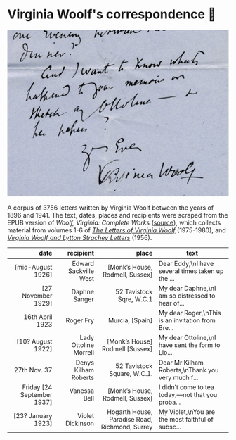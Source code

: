 # Virginia Woolf's correspondence 💌

![](yours-ever.jpg)

A corpus of 3756 letters written by Virginia Woolf between the years of 1896 and 1941. The text, dates, places and recipients were scraped from the EPUB version of *Woolf, Virginia: Complete Works* ([source](https://www.mobileread.com/forums/showthread.php?t=179482)), which collects material from volumes 1-6 of [*The Letters of Virginia Woolf*](https://www.goodreads.com/series/131039-the-letters-of-virginia-woolf) (1975-1980), and [*Virginia Woolf and Lytton Strachey Letters*](https://www.goodreads.com/book/show/532448.Virginia_Woolf_and_Lytton_Strachey_Letters) (1956).




|                       date |             recipient |                                          place | text                                              |
|---------------------------:|----------------------:|-----------------------------------------------:|---------------------------------------------------|
|          [mid-August 1926] | Edward Sackville West |                [Monk’s House, Rodmell, Sussex] | Dear Eddy,\nI have several times taken up the ... |
|         [27 November 1929] |         Daphne Sanger |                       52 Tavistock Sqre, W.C.1 | My dear Daphne,\nI am so distressed to hear of... |
|            16th April 1923 |             Roger Fry |                                Murcia, [Spain] | My dear Roger,\nThis is an invitation from Bre... |
|          [10? August 1922] | Lady Ottoline Morrell |                [Monk’s House] Rodmell [Sussex] | My dear Ottoline,\nI have sent the form to Llo... |
|               27th Nov. 37 |  Denys Kilham Roberts |                    52 Tavistock Square, W.C.1. | Dear Mr Kilham Roberts,\nThank you very much f... |
| Friday [24 September 1937] |          Vanessa Bell |                [Monk’s House, Rodmell, Sussex] | I didn’t come to tea today,—not that you proba... |
|         [23? January 1923] |      Violet Dickinson | Hogarth House, Paradise Road, Richmond, Surrey | My Violet,\nYou are the most faithful of subsc... |